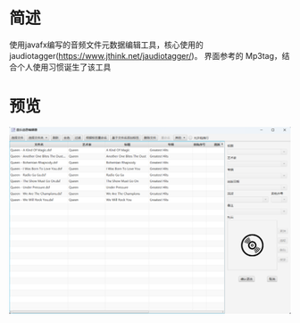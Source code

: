 # 简述
使用javafx编写的音频文件元数据编辑工具，核心使用的jaudiotagger(https://www.jthink.net/jaudiotagger/)。 界面参考的 Mp3tag，结合个人使用习惯诞生了该工具
# 预览
<img src="preview_1.2.png" alt="">